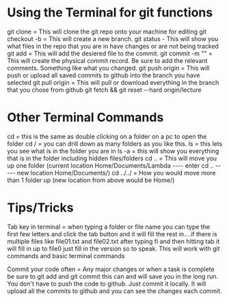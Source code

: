 # Using the Terminal for git functions

git clone <file-name> = This will  clone the git repo onto your machine for editing
git checkout -b <branch-name> = This will create a new branch.
git status - This will show you what files in the repo that you are in have changes or are not being tracked
git add <file-name> = This will add the desiered file to the commit.
git commit -m "<enter-comments-here>" = This will create the physical commit record.  Be sure to add the relevant comments. Something like what you changed.
git push origin <branch-name> = This will push or upload all saved commits to github into the branch you have selected
git pull origin <branch-name> = This will pull or download everything in the branch that you chose from github
git fetch && git reset --hard origin/lecture

# Other Terminal Commands

cd <folder-name> =  this is the same as double clicking on a folder on a pc to open the folder
cd <folder-name>/<folder-name> = you can drill down as many folders as you like this.
ls = this lets you see what is in the folder you are in
ls -a = this will show you everything that is in the folder including hidden files/folders
cd .. = This will move you up one folder (current location Home/Documents/Lambda ---- enter cd .. ----- new location Home/Documents/)
cd ../../ = How you would move more than 1 folder up (new location from above would be Home/)

# Tips/Tricks

Tab key in terminal = when typing a folder or file name you can type the first few letters and click the tab button and it will fill the rest in....if there is multiple files like file01.txt and file02.txt after typing fi and then hitting tab it will fill in up to file0 just fill in the version so to speak.
    This will work with git commands and basic terminal commands

Commit your code often = Any major changes or when a task is complete be sure to git add and git commit this can and will save you in the long run.  You don't have to push the code to github.  Just commit it locally.  It will upload all the commits to github and you can see the changes each commit.